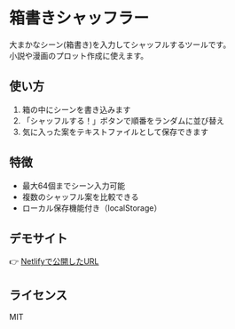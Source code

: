 # 箱書きシャッフラー

大まかなシーン(箱書き)を入力してシャッフルするツールです。  
小説や漫画のプロット作成に使えます。

## 使い方
1. 箱の中にシーンを書き込みます  
2. 「シャッフルする！」ボタンで順番をランダムに並び替え  
3. 気に入った案をテキストファイルとして保存できます  

## 特徴
- 最大64個までシーン入力可能  
- 複数のシャッフル案を比較できる  
- ローカル保存機能付き（localStorage）

## デモサイト
👉 [Netlifyで公開したURL](https://leafy-cucurucho-e2e142.netlify.app/)  

## ライセンス
MIT